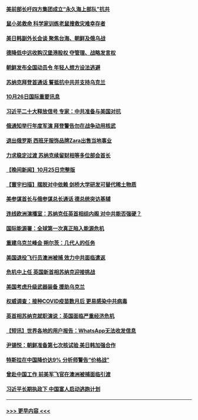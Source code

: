 #### [美前部长吁四方集团成立“永久海上部队”抗共](../pages/prog202/a103560452.md?t=10270050) 
#### [鼠小弟救命 科学家训练老鼠搜救灾难幸存者](../pages/prog202/a103560342.md?t=10270050) 
#### [美日韩副外长会谈 聚焦台海、朝鲜及俄乌战](../pages/prog202/a103560437.md?t=10270050) 
#### [德降低中远收购汉堡港股权 夺管理、战略发言权](../pages/prog202/a103560408.md?t=10270050) 
#### [朝鲜发布全国动员令 年轻人想方设法逃避](../pages/prog202/a103560336.md?t=10270050) 
#### [苏纳克拜登首通话 誓抵抗中共并支持乌克兰](../pages/prog202/a103560326.md?t=10270050) 
#### [10月26日国际重要讯息](../pages/prog202/a103560293.md?t=10270050) 
#### [习近平二十大释放信号 专家：中共准备与美国对抗](../pages/prog202/a103560258.md?t=10270050) 
#### [俄通知举行年度军演 拜登警告勿在战争动用核武](../pages/prog202/a103560219.md?t=10270050) 
#### [退出俄罗斯 西班牙服饰品牌Zara出售当地事业](../pages/prog202/a103560187.md?t=10270050) 
#### [力求稳定过渡 苏纳克续留财相等多位部会首长](../pages/prog202/a103560164.md?t=10270050) 
#### [【晚间新闻】10月25日完整版](../pages/prog202/a103560062.md?t=10270050) 
#### [【寰宇扫描】摆脱对中依赖 剑桥大学研发可替代稀土物质](../pages/prog202/a103560093.md?t=10270050) 
#### [美参谋首长与俄参谋总长通话 德总统突访基辅](../pages/prog202/a103560081.md?t=10270050) 
#### [连线欧洲演播室：苏纳克任英首相组内阁 对中共能否强硬？](../pages/prog202/a103560088.md?t=10270050) 
#### [国际能源署：全球第一次真正陷入能源危机](../pages/prog202/a103559911.md?t=10270050) 
#### [重建乌克兰峰会 朔尔茨：几代人的任务](../pages/prog202/a103559904.md?t=10270050) 
#### [美国退役飞行员澳洲被捕 效力中共面临遣返](../pages/prog202/a103559913.md?t=10270050) 
#### [危机中上任 英国新首相苏纳克迎接挑战](../pages/prog202/a103559900.md?t=10270050) 
#### [美国考虑升级武器装备 援助乌克兰](../pages/prog202/a103559760.md?t=10270050) 
#### [权威调查：接种COVID疫苗数月后 更易感染中共病毒](../pages/prog202/a103559752.md?t=10270050) 
#### [英首相苏纳克就职演说：英国面临严重经济危机](../pages/prog202/a103559720.md?t=10270050) 
#### [【短讯】世界各地的用户报告：WhatsApp无法收发信息](../pages/prog202/a103559724.md?t=10270050) 
#### [尹锡悦：朝鲜准备第七次核试验 美日韩加强合作](../pages/prog202/a103559711.md?t=10270050) 
#### [特斯拉在中国降价达9% 分析师警告“价格战”](../pages/prog202/a103559674.md?t=10270050) 
#### [曾赴中国工作 前美军飞官在澳洲被捕面临引渡](../pages/prog202/a103559566.md?t=10270050) 
#### [习近平长期执政下 中国富人启动逃跑计划](../pages/prog202/a103559555.md?t=10270050) 

----
#### [ >>> 更早内容 <<< ](../indexes/prog202-earlier.md)
